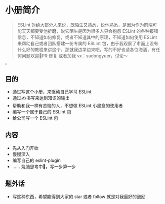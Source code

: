 # 小册简介
> ESLint 对绝大部分人来说，既陌生又熟悉，说他熟悉，是因为作为前端可能天天都要受他折磨，说它陌生是因为很多人只会抱怨 ESLint 的各种报错信息，不知道如何修复，或者不知道其中的原理，不知道如何使用 ESLint 来帮助自己或者团队搭建一份专属的 ESLint 包，由于我观察了市面上没有什么好的教程来讲这个，那就我边学边来吧，写的不好也请各位海涵，有任何问题欢迎👏PR 修复 或者加我 vx：sudongyuer，讨论～

<img src="https://tva1.sinaimg.cn/large/e6c9d24egy1h40gtshc38j20rs12wael.jpg" style="zoom:33%" />

## 目的

- 通过写这个小册，来驱动自己学习 ESLint
- 通过✍️书写来达到知识的输出
- 帮助和我一样有苦恼的人，不想做 ESLint 小黑盒的使用者
- 编写一个属于自己的 ESLint 包
- 给公司写一个 ESLint 包

## 内容

- 先从入门开始
- 慢慢深入
- 编写自己的 eslint-plugin
- ...... 烧脑思考中🤔，写一步算一步

## 题外话

- 写这种东西，希望能得到大家的 star 或者 follow 就是对我最好的鼓励
